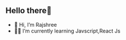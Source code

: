 ## Hello there👋

- 👋 Hi, I’m Rajshree 
- 👩‍💻 I’m currently learning Javscript,React Js

<!---
rajshreegodse/rajshreegodse is a ✨ special ✨ repository because its `README.md` (this file) appears on your GitHub profile.
You can click the Preview link to take a look at your changes.
--->
